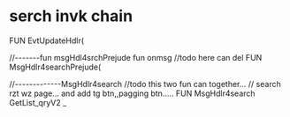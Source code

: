 

# serch invk chain
FUN EvtUpdateHdlr(

//-------fun msgHdl4srchPrejude
fun onmsg   //todo here can del
FUN MsgHdlr4searchPrejude(
   

//-------------MsgHdlr4search
//todo this two fun can together...
// search rzt wz page... and add tg btn,,pagging btn.....
FUN MsgHdlr4search
GetList_qryV2
_